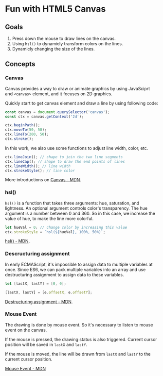 # Fun with HTML5 Canvas

## Goals

1. Press down the mouse to draw lines on the canvas.
2. Using `hsl()` to dynamicly transform colors on the lines.
3. Dynamicly changing the size of the lines.

## Concepts

### Canvas

Canvas provides a way to draw or animate graphics by using JavaSciprt and `<canvas>` element, and it focuses on 2D graphics.

Quickly start to get canvas element and draw a line by using following code:

```javascript
const canvas = document.querySelector('canvas');
const ctx = canvas.getContext('2d');

ctx.beginPath();
ctx.moveTo(50, 50);
ctx.lineTo(200, 50);
ctx.stroke();
```

In this work, we also use some functions to adjust line width, color, etc.

```javascript
ctx.lineJoin(); // shape to join the two line segments
ctx.lineCap(); // shape to draw the end points of lines
ctx.lineWidth(); // line width
ctx.strokeStyle(); // line color
```

More introductions on [Canvas - MDN](https://developer.mozilla.org/docs/Web/API/Canvas_API).

### hsl()

`hsl()` is a function that takes three arguments: hue, saturation, and lightness. An optional argument controls color's transparency. The hue argument is a number between 0 and 360. So in this case, we increase the value of hue, to make the line more colorful.

```javascript
let hueVal = 0; // change color by increasing this value
ctx.strokeStyle = `hsl(${hueVal}, 100%, 50%)`;
```

[hsl() - MDN](https://developer.mozilla.org/docs/Web/CSS/color_value/hsl).

### Descructuring assignment

In early ECMAScript, it's impossible to assign data to multiple variables at once. Since ES6, we can pack multiple variables into an array and use destructuring assignment to assign data to these variables.

```javascript
let [lastX, lastY] = [0, 0];

[lastX, lastY] = [e.offsetX, e.offsetY];
```

[Destructuring assignment - MDN](https://developer.mozilla.org/docs/Web/JavaScript/Reference/Operators/Destructuring_assignment).

### Mouse Event

The drawing is done by mouse event. So it's necessary to listen to mouse event on the canvas.

If the mouse is pressed, the drawing status is also triggered. Current cursor position will be saved in `lastX` and `lastY`.

If the mouse is moved, the line will be drawn from `lastX` and `lastY` to the current cursor position.

[Mouse Event - MDN](https://developer.mozilla.org/docs/Web/API/MouseEvent)